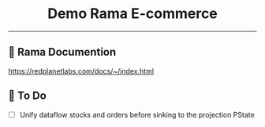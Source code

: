 <h1 align="center"> Demo Rama E-commerce </h1>  

---
## 📔 Rama Documention
https://redplanetlabs.com/docs/~/index.html

## 🏁 To Do
- [ ] Unify dataflow stocks and orders before sinking to the projection PState